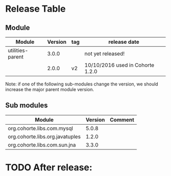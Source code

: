 # Release Table

## Module

Module | Version | tag | release date
------------ | ------------- | ------------- | -------------
utilities-parent | 3.0.0 |  | not yet released!
                 | 2.0.0 | v2 | 10/10/2016 used in Cohorte 1.2.0

Note: if one of the following sub-modules change the version, we should increase the major parent module version.

## Sub modules

Module | Version |  Comment
------------ | ------------- | -------------
org.cohorte.libs.com.mysql | 5.0.8 |  
org.cohorte.libs.org.javatuples | 1.2.0 | 
org.cohorte.libs.com.sun.jna | 3.3.0 |



# TODO After release:

